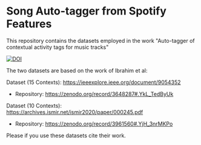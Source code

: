 # Song Auto-tagger from Spotify Features
This repository contains the datasets employed in the work "Auto-tagger of contextual activity tags for music tracks"

[![DOI](https://zenodo.org/badge/487377936.svg)](https://zenodo.org/badge/latestdoi/487377936)


The two datasets are based on the work of Ibrahim et al:

Dataset (15 Contexts): https://ieeexplore.ieee.org/document/9054352

* Repository: https://zenodo.org/record/3648287#.YkL_TedByUk

Dataset (10 Contexts): https://archives.ismir.net/ismir2020/paper/000245.pdf

* Repository: https://zenodo.org/record/3961560#.YjH_3nrMKPo

Please if you use these datasets cite their work.

